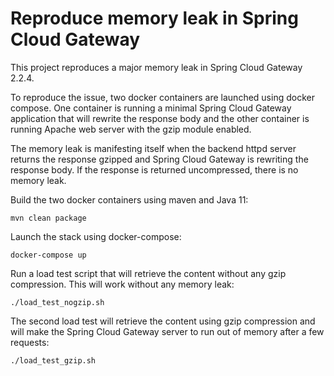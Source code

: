 # Reproduce memory leak in Spring Cloud Gateway

This project reproduces a major memory leak in Spring Cloud Gateway 2.2.4.

To reproduce the issue, two docker containers are launched using docker compose. One container
is running a minimal Spring Cloud Gateway application that will rewrite the response body
and the other container is running Apache web server with the gzip module enabled.

The memory leak is manifesting itself when the backend httpd server returns the response gzipped and
Spring Cloud Gateway is rewriting the response body. If the response is returned uncompressed, there
is no memory leak.

Build the two docker containers using maven and Java 11:

    mvn clean package

Launch the stack using docker-compose:

    docker-compose up

Run a load test script that will retrieve the content without any gzip compression. This will work
without any memory leak:

    ./load_test_nogzip.sh

The second load test will retrieve the content using gzip compression and will make the Spring Cloud Gateway
server to run out of memory after a few requests:

    ./load_test_gzip.sh
